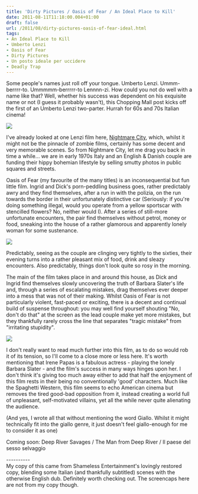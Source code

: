 ```yaml
---
title: 'Dirty Pictures / Oasis of Fear / An Ideal Place to Kill'
date: 2011-08-11T11:18:00.004+01:00
draft: false
url: /2011/08/dirty-pictures-oasis-of-fear-ideal.html
tags: 
- An Ideal Place to Kill
- Umberto Lenzi
- Oasis of Fear
- Dirty Pictures
- Un posto ideale per uccidere
- Deadly Trap
---
```


Some people's names just roll off your tongue. Umberto Lenzi. Ummm-berrrr-to. Ummmmm-berrrrr-to Lennnn-zi. How could you not do well with a name like that? Well, whether his success was dependent on his exquisite name or not (I guess it probably wasn't), this Chopping Mall post kicks off the first of an Umberto Lenzi two-parter. Hurrah for 60s and 70s Italian cinema!  
  

[![](https://blogger.googleusercontent.com/img/b/R29vZ2xl/AVvXsEghdDOexA5lnoY8wvQxO_uXTuPPCFHjSTwf4eCWrGMQDPcN_6CgaJ5jjA21tG90T_mFLCoOQyRIxxHz0eh64GzehQs9ZBgkcmIqMrWUb0SqnASFiR4T6blD2FtiykD2tnu9ZXlrG_WSxmQ/s800/oasis-of-fear.jpg)](https://picasaweb.google.com/lh/photo/SoJsrYLmzwX2oMIT6lfz7O54nN1RycrV_oQh2IHYfkI?feat=embedwebsite)  

  
I've already looked at one Lenzi film here, [Nightmare City](http://choppingmallfilms.blogspot.com/2009/07/nightmare-city-incubo-sulla-citta.html), which, whilst it might not be the pinnacle of zombie films, certainly has some decent and very memorable scenes. So from Nightmare City, let me drag you back in time a while... we are in early 1970s Italy and an English & Danish couple are funding their hippy bohemian lifestyle by selling smutty photos in public squares and streets.  
  
Oasis of Fear (my favourite of the many titles) is an inconsequential but fun little film. Ingrid and Dick's porn-peddling business goes, rather predictably awry and they find themselves, after a run in with the polizia, on the run towards the border in their unfortunately distinctive car (Seriously: if you're doing something illegal, would you operate from a yellow sportscar with stencilled flowers? No, neither would I). After a series of still-more unfortunate encounters, the pair find themselves without petrol, money or food, sneaking into the house of a rather glamorous and apparently lonely woman for some sustenance.  
  

[![](https://blogger.googleusercontent.com/img/b/R29vZ2xl/AVvXsEilq150c3Shf_sbSwsznICMuB1zDFGlW23apZiNY2WNattuH8BOe105fAn0oWYs4rAxjyd1WU3DrEH6_w-KCTYhSLD-tbwj34uzKwwyXNf4wnPRqV7xBcwYA5ZEI-xsclxj_YK__4ORU1k/s400/bscap0007ly6.jpg)](https://picasaweb.google.com/lh/photo/h-7JOeW91hiXDqzJXZRUWO54nN1RycrV_oQh2IHYfkI?feat=embedwebsite)  

  
Predictably, seeing as the couple are clinging very tightly to the sixties, their evening turns into a rather pleasant mix of food, drink and sleazy encounters. Also predictably, things don't look quite so rosy in the morning.  
  
The main of the film takes place in and around this house, as Dick and Ingrid find themselves slowly uncovering the truth of Barbara Slater's life and, through a series of escalating mistakes, drag themselves ever deeper into a mess that was not of their making. Whilst Oasis of Fear is not particularly violent, fast-paced or exciting, there is a decent and continual build of suspense throughout: you may well find yourself shouting "No, don't do that" at the screen as the lead couple make yet more mistakes, but they thankfully rarely cross the line that separates "tragic mistake" from "irritating stupidity".  
  

[![](https://blogger.googleusercontent.com/img/b/R29vZ2xl/AVvXsEipiKYyRkcMUmQOFj3r7siwEg85uLCctn-7wto5cjdOjuoCl4ByGIWtL08nrLddX7-abMJt8WBs-erfoZtgo4Dj8LZxR5EEIbfhEDUzdH7bWQrkmu1XVP_Q7MqyUQ22_zX1bjxy2LjDoGo/s400/bscap0008hl3.jpg)](https://picasaweb.google.com/lh/photo/eVIntnmx-grKWTT2KgvA-e54nN1RycrV_oQh2IHYfkI?feat=embedwebsite)  

  
I don't really want to read much further into this film, as to do so would rob it of its tension, so I'll come to a close more or less here. It's worth mentioning that Irene Papas is a fabulous actress - playing the lonely Barbara Slater - and the film's success in many ways hinges upon her. I don't think it's giving too much away either to add that half the enjoyment of this film rests in their being no conventionally 'good' characters. Much like the Spaghetti Western, this film seems to echo American cinema but removes the tired good-bad opposition from it, instead creating a world full of unpleasant, self-motivated villains, yet all the while never quite alienating the audience.  
  
(And yes, I wrote all that without mentioning the word Giallo. Whilst it might technically fit into the giallo genre, it just doesn't feel giallo-enough for me to consider it as one)  
  
Coming soon: Deep River Savages / The Man from Deep River / Il paese del sesso selvaggio  
  
\----------  
My copy of this came from Shameless Entertainment's lovingly restored copy, blending some Italian (and thankfully subtitled) scenes with the otherwise English dub. Definitely worth checking out. The screencaps here are not from my copy though.